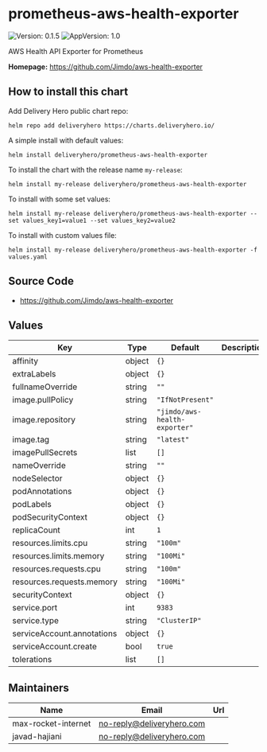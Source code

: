 # prometheus-aws-health-exporter

![Version: 0.1.5](https://img.shields.io/badge/Version-0.1.5-informational?style=flat-square) ![AppVersion: 1.0](https://img.shields.io/badge/AppVersion-1.0-informational?style=flat-square)

AWS Health API Exporter for Prometheus

**Homepage:** <https://github.com/Jimdo/aws-health-exporter>

## How to install this chart

Add Delivery Hero public chart repo:

```console
helm repo add deliveryhero https://charts.deliveryhero.io/
```

A simple install with default values:

```console
helm install deliveryhero/prometheus-aws-health-exporter
```

To install the chart with the release name `my-release`:

```console
helm install my-release deliveryhero/prometheus-aws-health-exporter
```

To install with some set values:

```console
helm install my-release deliveryhero/prometheus-aws-health-exporter --set values_key1=value1 --set values_key2=value2
```

To install with custom values file:

```console
helm install my-release deliveryhero/prometheus-aws-health-exporter -f values.yaml
```

## Source Code

* <https://github.com/Jimdo/aws-health-exporter>

## Values

| Key | Type | Default | Description |
|-----|------|---------|-------------|
| affinity | object | `{}` |  |
| extraLabels | object | `{}` |  |
| fullnameOverride | string | `""` |  |
| image.pullPolicy | string | `"IfNotPresent"` |  |
| image.repository | string | `"jimdo/aws-health-exporter"` |  |
| image.tag | string | `"latest"` |  |
| imagePullSecrets | list | `[]` |  |
| nameOverride | string | `""` |  |
| nodeSelector | object | `{}` |  |
| podAnnotations | object | `{}` |  |
| podLabels | object | `{}` |  |
| podSecurityContext | object | `{}` |  |
| replicaCount | int | `1` |  |
| resources.limits.cpu | string | `"100m"` |  |
| resources.limits.memory | string | `"100Mi"` |  |
| resources.requests.cpu | string | `"100m"` |  |
| resources.requests.memory | string | `"100Mi"` |  |
| securityContext | object | `{}` |  |
| service.port | int | `9383` |  |
| service.type | string | `"ClusterIP"` |  |
| serviceAccount.annotations | object | `{}` |  |
| serviceAccount.create | bool | `true` |  |
| tolerations | list | `[]` |  |

## Maintainers

| Name | Email | Url |
| ---- | ------ | --- |
| max-rocket-internet | no-reply@deliveryhero.com |  |
| javad-hajiani | no-reply@deliveryhero.com |  |
